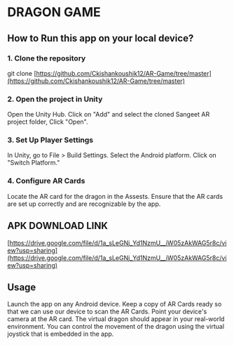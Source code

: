 # **DRAGON GAME**

## How to Run this app on your local device?

### 1. Clone the repository
  git clone [https://github.com/Ckishankoushik12/AR-Game/tree/master](https://github.com/Ckishankoushik12/AR-Game/tree/master)

### 2. Open the project in Unity
  Open the Unity Hub. Click on "Add" and select the cloned Sangeet AR project folder, Click "Open".

### 3. Set Up Player Settings
  In Unity, go to File > Build Settings. Select the Android platform. Click on "Switch Platform."

### 4.  Configure AR Cards
  Locate the AR card for the dragon in the Assests. Ensure that the AR cards are set up correctly and are recognizable by the app.

## APK DOWNLOAD LINK

[https://drive.google.com/file/d/1a_sLeGNj_Yd1NzmU__iW05zAkWAG5r8c/view?usp=sharing](https://drive.google.com/file/d/1a_sLeGNj_Yd1NzmU__iW05zAkWAG5r8c/view?usp=sharing)

## Usage
Launch the app on any Android device.
Keep a copy of AR Cards ready so that we can use our device to scan the AR Cards. Point your device's camera at the AR card.
The virtual dragon should appear in your real-world environment. You can control the movement of the dragon using the virtual joystick that is embedded in the app.
